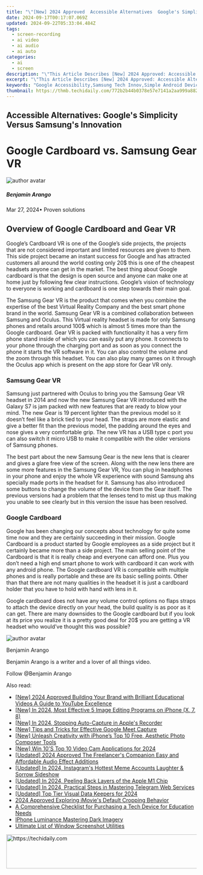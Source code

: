 ```yaml
---
title: "\"[New] 2024 Approved  Accessible Alternatives  Google's Simplicity Versus Samsung's Innovation\""
date: 2024-09-17T00:17:07.069Z
updated: 2024-09-22T05:33:04.484Z
tags: 
  - screen-recording
  - ai video
  - ai audio
  - ai auto
categories: 
  - ai
  - screen
description: "\"This Article Describes [New] 2024 Approved: Accessible Alternatives: Google's Simplicity Versus Samsung's Innovation\""
excerpt: "\"This Article Describes [New] 2024 Approved: Accessible Alternatives: Google's Simplicity Versus Samsung's Innovation\""
keywords: "Google Accessibility,Samsung Tech Innov,Simple Android Devices,Samsung Easy Use,Google Simplicity,Innovative Samsung OS,Alternatives in Smartphones"
thumbnail: https://thmb.techidaily.com/772b2b44b0378e57e7141a2aa999a88263926bcf3e3ae208c5af8f61bf24deca.jpg
---
```


## Accessible Alternatives: Google's Simplicity Versus Samsung's Innovation

# Google Cardboard vs. Samsung Gear VR

![author avatar](https://images.wondershare.com/filmora/article-images/benjamin-arango-author.jpg)

##### Benjamin Arango

 Mar 27, 2024• Proven solutions

## Overview of Google Cardboard and Gear VR

 Google’s Cardboard VR is one of the Google’s side projects, the projects that are not considered important and limited resources are given to them. This side project became an instant success for Google and has attracted customers all around the world costing only 20$ this is one of the cheapest headsets anyone can get in the market. The best thing about Google cardboard is that the design is open source and anyone can make one at home just by following few clear instructions. Google’s vision of technology to everyone is working and cardboard is one step towards their main goal.

 The Samsung Gear VR is the product that comes when you combine the expertise of the best Virtual Reality Company and the best smart phone brand in the world. Samsung Gear VR is a combined collaboration between Samsung and Oculus. This Virtual reality headset is made for only Samsung phones and retails around 100$ which is almost 5 times more than the Google cardboard. Gear VR is packed with functionality it has a very firm phone stand inside of which you can easily put any phone. It connects to your phone through the charging port and as soon as you connect the phone it starts the VR software in it. You can also control the volume and the zoom through this headset. You can also play many games on it through the Oculus app which is present on the app store for Gear VR only.

### Samsung Gear VR

 Samsung just partnered with Oculus to bring you the Samsung Gear VR headset in 2014 and now the new Samsung Gear VR introduced with the Galaxy S7 is jam packed with new features that are ready to blow your mind. The new Gear is 19 percent lighter than the previous model so it doesn’t feel like a brick tied to your head. The straps are more elastic and give a better fit than the previous model, the padding around the eyes and nose gives a very comfortable grip. The new VR has a USB type c port you can also switch it micro USB to make it compatible with the older versions of Samsung phones.

 The best part about the new Samsung Gear is the new lens that is clearer and gives a glare free view of the screen. Along with the new lens there are some more features in the Samsung Gear VR, You can plug in headphones in your phone and enjoy the whole VR experience with sound Samsung ahs specially made ports in the headset for it. Samsung has also introduced some buttons to change the volume of the device from the Gear itself. The previous versions had a problem that the lenses tend to mist up thus making you unable to see clearly but in this version the issue has been resolved.

### Google Cardboard

 Google has been changing our concepts about technology for quite some time now and they are certainly succeeding in their mission. Google Cardboard is a product started by Google employees as a side project but it certainly became more than a side project. The main selling point of the Cardboard is that it is really cheap and everyone can afford one. Plus you don’t need a high end smart phone to work with cardboard it can work with any android phone. The Google cardboard VR is compatible with multiple phones and is really portable and these are its basic selling points. Other than that there are not many qualities in the headset it is just a cardboard holder that you have to hold with hand with lens in it.

 Google cardboard does not have any volume control options no flaps straps to attach the device directly on your head, the build quality is as poor as it can get. There are many downsides to the Google cardboard but if you look at its price you realize it is a pretty good deal for 20$ you are getting a VR headset who would’ve thought this was possible?

![author avatar](https://images.wondershare.com/filmora/article-images/benjamin-arango-author.jpg)

Benjamin Arango

Benjamin Arango is a writer and a lover of all things video.

Follow @Benjamin Arango


<ins class="adsbygoogle"
     style="display:block"
     data-ad-format="autorelaxed"
     data-ad-client="ca-pub-7571918770474297"
     data-ad-slot="1223367746"></ins>



<ins class="adsbygoogle"
     style="display:block"
     data-ad-client="ca-pub-7571918770474297"
     data-ad-slot="8358498916"
     data-ad-format="auto"
     data-full-width-responsive="true"></ins>


<span class="atpl-alsoreadstyle">Also read:</span>
<div><ul>
<li><a href="https://facebook-record-videos.techidaily.com/new-2024-approved-building-your-brand-with-brilliant-educational-videos-a-guide-to-youtube-excellence/"><u>[New] 2024 Approved Building Your Brand with Brilliant Educational Videos A Guide to YouTube Excellence</u></a></li>
<li><a href="https://fox-info.techidaily.com/new-in-2024-most-effective-5-image-editing-programs-on-iphone-x-7-8/"><u>[New] In 2024, Most Effective 5 Image Editing Programs on iPhone (X, 7, 8)</u></a></li>
<li><a href="https://visual-screen-recording.techidaily.com/new-in-2024-stopping-auto-capture-in-apples-recorder/"><u>[New] In 2024, Stopping Auto-Capture in Apple's Recorder</u></a></li>
<li><a href="https://screen-activity-recording.techidaily.com/new-tips-and-tricks-for-effective-google-meet-capture/"><u>[New] Tips and Tricks for Effective Google Meet Capture</u></a></li>
<li><a href="https://fox-info.techidaily.com/new-unleash-creativity-with-iphones-top-10-free-aesthetic-photo-composer-tools/"><u>[New] Unleash Creativity with iPhone’s Top 10 Free, Aesthetic Photo Composer Tools</u></a></li>
<li><a href="https://on-screen-recording.techidaily.com/new-win-10s-top-10-video-cam-applications-for-2024/"><u>[New] Win 10'S Top 10 Video Cam Applications for 2024</u></a></li>
<li><a href="https://fox-info.techidaily.com/updated-2024-approved-the-freelancers-companion-easy-and-affordable-audio-effect-additions/"><u>[Updated] 2024 Approved The Freelancer's Companion Easy and Affordable Audio Effect Additions</u></a></li>
<li><a href="https://instagram-video-recordings.techidaily.com/updated-in-2024-instagrams-hottest-meme-accounts-laughter-and-sorrow-sideshow/"><u>[Updated] In 2024, Instagram's Hottest Meme Accounts Laughter & Sorrow Sideshow</u></a></li>
<li><a href="https://fox-info.techidaily.com/updated-in-2024-peeling-back-layers-of-the-apple-m1-chip/"><u>[Updated] In 2024, Peeling Back Layers of the Apple M1 Chip</u></a></li>
<li><a href="https://fox-info.techidaily.com/updated-in-2024-practical-steps-in-mastering-telegram-web-services/"><u>[Updated] In 2024, Practical Steps in Mastering Telegram Web Services</u></a></li>
<li><a href="https://fox-info.techidaily.com/updated-top-tier-visual-data-keepers-for-2024/"><u>[Updated] Top Tier Visual Data Keepers for 2024</u></a></li>
<li><a href="https://some-knowledge.techidaily.com/2024-approved-exploring-imovies-default-cropping-behavior/"><u>2024 Approved Exploring iMovie's Default Cropping Behavior</u></a></li>
<li><a href="https://techtrends.techidaily.com/a-comprehensive-checklist-for-purchasing-a-tech-device-for-education-needs/"><u>A Comprehensive Checklist for Purchasing a Tech Device for Education Needs</u></a></li>
<li><a href="https://fox-info.techidaily.com/iphone-luminance-mastering-dark-imagery/"><u>IPhone Luminance Mastering Dark Imagery</u></a></li>
<li><a href="https://screen-video-capture.techidaily.com/ultimate-list-of-window-screenshot-utilities/"><u>Ultimate List of Window Screenshot Utilities</u></a></li>
</ul></div>

<!-- affiliate ads begin -->
<a href="https://ephamedtechinc.pxf.io/c/5597632/2137201/26400" target="_top" id="2137201">
  <img src="//a.impactradius-go.com/display-ad/26400-2137201" border="0" alt="https://techidaily.com" width="728" height="90"/>
</a>
<img height="0" width="0" src="https://ephamedtechinc.pxf.io/i/5597632/2137201/26400" style="position:absolute;visibility:hidden;" border="0" />
<!-- affiliate ads end -->

